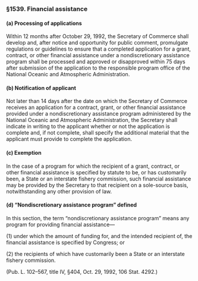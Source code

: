 ### §1539. Financial assistance ###

#### (a) Processing of applications ####

Within 12 months after October 29, 1992, the Secretary of Commerce shall develop and, after notice and opportunity for public comment, promulgate regulations or guidelines to ensure that a completed application for a grant, contract, or other financial assistance under a nondiscretionary assistance program shall be processed and approved or disapproved within 75 days after submission of the application to the responsible program office of the National Oceanic and Atmospheric Administration.

#### (b) Notification of applicant ####

Not later than 14 days after the date on which the Secretary of Commerce receives an application for a contract, grant, or other financial assistance provided under a nondiscretionary assistance program administered by the National Oceanic and Atmospheric Administration, the Secretary shall indicate in writing to the applicant whether or not the application is complete and, if not complete, shall specify the additional material that the applicant must provide to complete the application.

#### (c) Exemption ####

In the case of a program for which the recipient of a grant, contract, or other financial assistance is specified by statute to be, or has customarily been, a State or an interstate fishery commission, such financial assistance may be provided by the Secretary to that recipient on a sole-source basis, notwithstanding any other provision of law.

#### (d) “Nondiscretionary assistance program” defined ####

In this section, the term “nondiscretionary assistance program” means any program for providing financial assistance—

(1) under which the amount of funding for, and the intended recipient of, the financial assistance is specified by Congress; or

(2) the recipients of which have customarily been a State or an interstate fishery commission.

(Pub. L. 102–567, title IV, §404, Oct. 29, 1992, 106 Stat. 4292.)